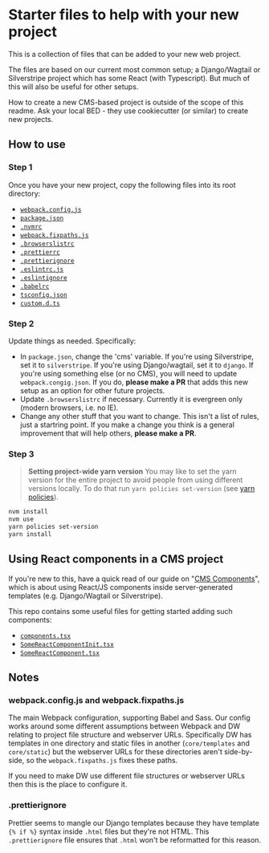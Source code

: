 # Starter files to help with your new project

This is a collection of files that can be added to your new web project.

The files are based on our current most common setup; a Django/Wagtail or Silverstripe project which has some React (with Typescript). But much of this will also be useful for other setups.

How to create a new CMS-based project is outside of the scope of this readme. Ask your local BED - they use cookiecutter (or similar) to create new projects.

## How to use

### Step 1

Once you have your new project, copy the following files into its root directory:

- [`webpack.config.js`](./webpack.config.js)
- [`package.json`](./package.json)
- [`.nvmrc`](../.nvmrc)
- [`webpack.fixpaths.js`](./webpack.fixpaths.js)
- [`.browserslistrc`](./.browserslistrc)
- [`.prettierrc`](./.prettierrc)
- [`.prettierignore`](./.prettierignore)
- [`.eslintrc.js`](./.eslintrc.js)
- [`.eslintignore`](./.eslintignore)
- [`.babelrc`](./.babelrc)
- [`tsconfig.json`](./tsconfig.json)
- [`custom.d.ts`](./custom.d.ts)

### Step 2

Update things as needed. Specifically:

- In `package.json`, change the 'cms' variable. If you're using Silverstripe, set it to `silverstripe`. If you're using Django/wagtail, set it to `django`. If you're using something else (or no CMS), you will need to update `webpack.congig.json`. If you do, **please make a PR** that adds this new setup as an option for other future projects.
- Update `.browserslistrc` if necessary. Currently it is evergreen only (modern browsers, i.e. no IE).
- Change any other stuff that you want to change. This isn't a list of rules, just a startring point. If you make a change you think is a general improvement that will help others, **please make a PR**.

### Step 3

> **Setting project-wide yarn version**
> You may like to set the yarn version for the entire project to avoid people from using different versions locally. To do that run `yarn policies set-version` (see [yarn policies](https://yarnpkg.com/lang/en/docs/cli/policies/)).

```zsh
nvm install
nvm use
yarn policies set-version
yarn install
```

## Using React components in a CMS project

If you're new to this, have a quick read of our guide on "[CMS Components](../docs/cms-components.md)", which is about using React/JS components inside server-generated templates (e.g. Django/Wagtail or Silverstripe).

This repo contains some useful files for getting started adding such components:

- [`components.tsx`](./src/components/components.tsx)
- [`SomeReactComponentInit.tsx`](./src/components/SomeReactComponent/SomeReactComponentInit.tsx)
- [`SomeReactComponent.tsx`](./src/components/SomeReactComponent/SomeReactComponent.tsx)

## Notes

### webpack.config.js and webpack.fixpaths.js

The main Webpack configuration, supporting Babel and Sass. Our config works around some different assumptions between Webpack and DW relating to project file structure and webserver URLs. Specifically DW has templates in one directory and static files in another (`core/templates` and `core/static`) but the webserver URLs for these directories aren't side-by-side, so the `webpack.fixpaths.js` fixes these paths.

If you need to make DW use different file structures or webserver URLs then this is the place to configure it.

### .prettierignore

Prettier seems to mangle our Django templates because they have template `{% if %}` syntax inside `.html` files but they're not HTML. This `.prettierignore` file ensures that `.html` won't be reformatted for this reason.
